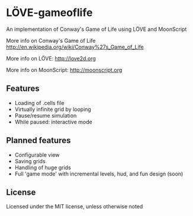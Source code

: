 LÖVE-gameoflife
===============

An implementation of Conway's Game of Life using LÖVE and MoonScript

More info on Conway's Game of Life http://en.wikipedia.org/wiki/Conway%27s_Game_of_Life

More info on LÖVE: http://love2d.org

More info on MoonScript: http://moonscript.org

Features
--------

- Loading of .cells file
- Virtually infinite grid by looping
- Pause/resume simulation
- While paused: interactive mode

Planned features
----------------

- Configurable view
- Saving grids
- Handling of huge grids
- Full 'game mode' with incremental levels, hud, and fun design (soon)

License
-------

Licensed under the MIT license, unless otherwise noted
